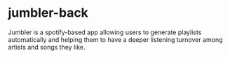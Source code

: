 # jumbler-back
Jumbler is a spotify-based app allowing users to generate playlists automatically and helping them to have a deeper listening turnover among artists and songs they like.
